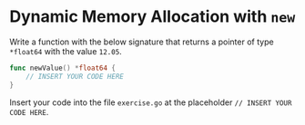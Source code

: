 # Dynamic Memory Allocation with `new`

Write a function with the below signature that returns a pointer of type `*float64` with the value `12.05`.

``` go
func newValue() *float64 {
    // INSERT YOUR CODE HERE
}
```

Insert your code into the file `exercise.go` at the placeholder `// INSERT YOUR CODE HERE`.
